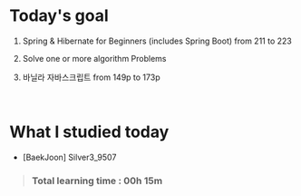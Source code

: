 # Today's goal

1. Spring & Hibernate for Beginners (includes Spring Boot) from 211 to 223

2. Solve one or more algorithm Problems 

3. 바닐라 자바스크립트 from 149p to 173p

<br>

# What I studied today

* [BaekJoon] Silver3_9507

><h3>Total learning time : 00h 15m</h3>
